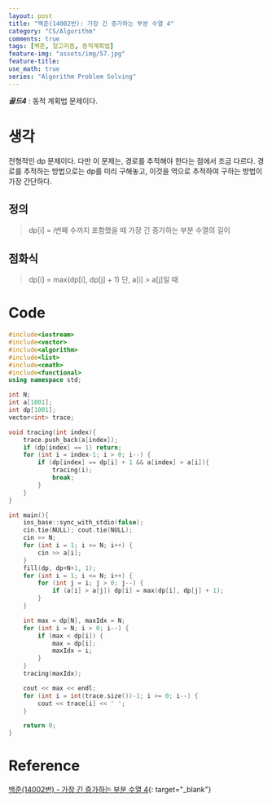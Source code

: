 ```yaml
---
layout: post
title: "백준(14002번): 가장 긴 증가하는 부분 수열 4"
category: "CS/Algorithm"
comments: true
tags: [백준, 알고리즘, 동적계획법]
feature-img: "assets/img/57.jpg"
feature-title:
use_math: true
series: "Algorithm Problem Solving"
---
```


**_골드4_** : 동적 계획법 문제이다.

# 생각

전형적인 dp 문제이다. 다만 이 문제는, 경로를 추적해야 한다는 점에서 조금 다르다. 경로를 추적하는 방법으로는 dp를 미리 구해놓고, 이것을 역으로 추적하여 구하는 방법이 가장 간단하다.

## 정의

> dp[i] = i번째 수까지 포함했을 때 가장 긴 증가하는 부분 수열의 길이

## 점화식

> dp[i] = max(dp[i], dp[j] + 1) 단, a[i] > a[j]일 때

# Code

```c++
#include<iostream>
#include<vector>
#include<algorithm>
#include<list>
#include<cmath>
#include<functional>
using namespace std;

int N;
int a[1001];
int dp[1001];
vector<int> trace;

void tracing(int index){
    trace.push_back(a[index]);
    if (dp[index] == 1) return;
    for (int i = index-1; i > 0; i--) {
        if (dp[index] == dp[i] + 1 && a[index] > a[i]){
            tracing(i);
            break;
        }
    }
}

int main(){
    ios_base::sync_with_stdio(false);
    cin.tie(NULL); cout.tie(NULL);
    cin >> N;
    for (int i = 1; i <= N; i++) {
        cin >> a[i];
    }
    fill(dp, dp+N+1, 1);
    for (int i = 1; i <= N; i++) {
        for (int j = i; j > 0; j--) {
            if (a[i] > a[j]) dp[i] = max(dp[i], dp[j] + 1);
        }
    }

    int max = dp[N], maxIdx = N;
    for (int i = N; i > 0; i--) {
        if (max < dp[i]) {
            max = dp[i];
            maxIdx = i;
        }
    }
    tracing(maxIdx);

    cout << max << endl;
    for (int i = int(trace.size())-1; i >= 0; i--) {
        cout << trace[i] << ' ';
    }

    return 0;
}
```

# Reference

[백준(14002번) - 가장 긴 증가하는 부분 수열 4](https://www.acmicpc.net/problem/14002){: target="\_blank"}
